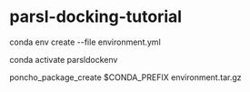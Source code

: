 # parsl-docking-tutorial

conda env create --file environment.yml

conda activate parsldockenv

poncho\_package\_create $CONDA\_PREFIX environment.tar.gz 
